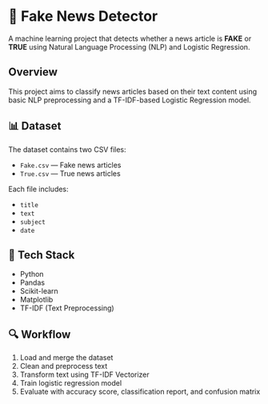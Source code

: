 # 📰 Fake News Detector
A machine learning project that detects whether a news article is **FAKE** or **TRUE** using Natural Language Processing (NLP) and Logistic Regression.

## Overview
This project aims to classify news articles based on their text content using basic NLP preprocessing and a TF-IDF-based Logistic Regression model.

## 📊 Dataset
The dataset contains two CSV files:
- `Fake.csv` — Fake news articles
- `True.csv` — True news articles

Each file includes:
- `title`
- `text`
- `subject`
- `date`

## 🧰 Tech Stack
- Python 
- Pandas
- Scikit-learn
- Matplotlib
- TF-IDF (Text Preprocessing)

## 🔍 Workflow
1. Load and merge the dataset
2. Clean and preprocess text
3. Transform text using TF-IDF Vectorizer
4. Train logistic regression model
5. Evaluate with accuracy score, classification report, and confusion matrix

